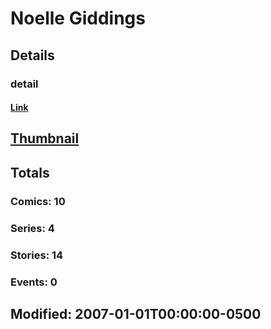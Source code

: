 # Noelle  Giddings 
## Details
### detail
#### [Link](http://marvel.com/comics/creators/3963/noelle_giddings?utm_campaign=apiRef&utm_source=225578a89fc76f3d20fbffda5d17a88d)
## [Thumbnail](http://i.annihil.us/u/prod/marvel/i/mg/8/10/4bc335321ada0.jpg)
## Totals
### Comics: 10
### Series: 4
### Stories: 14
### Events: 0
## Modified: 2007-01-01T00:00:00-0500